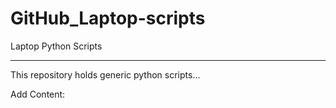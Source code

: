 # GitHub_Laptop-scripts
Laptop Python Scripts

_____________________________________________________________________________________________________________________
This repository holds generic python scripts...

Add Content:
